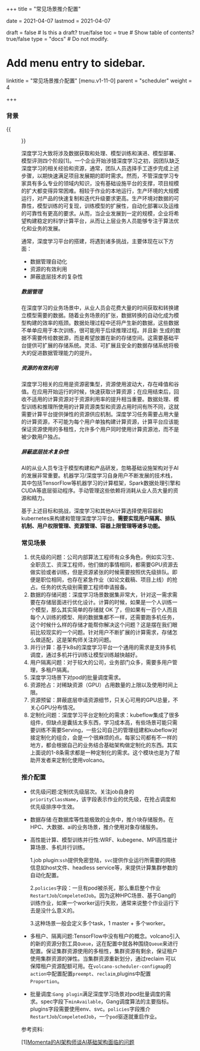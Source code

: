 +++
title =  "常见场景推介配置"

date = 2021-04-07
lastmod = 2021-04-07

draft = false  # Is this a draft? true/false
toc = true  # Show table of contents? true/false
type = "docs"  # Do not modify.

# Add menu entry to sidebar.
linktitle = "常见场景推介配置"
[menu.v1-11-0]
  parent = "scheduler"
  weight = 4

+++





### 背景

{{<figure library="1" src="ai1.png" title="AI开发流程">}}

深度学习大致将涉及数据获取和处理、模型训练和演进、模型部署、模型评测四个阶段[1]。一个企业开始涉猎深度学习之初，因团队缺乏深度学习的相关经验和资源，通常，团队人员选择手工逐步完成上述步骤，以期快速满足项目发展期的即时需求。然而，不管深度学习专家具有多么专业的领域内知识，没有基础设施平台的支撑，项目规模的扩大都变得异常困难。相较于作业的本地运行，生产环境的大规模运行，对产品的快速复制和迭代升级要求更高。生产环境对数据的可靠性，模型训练的可复现，训练模型的扩展性，自动化部署以及运维的可靠性有更高的要求。从而，当企业发展到一定的规模，企业将希望构建稳定的科学计算平台，从而让上层业务人员能够专注于算法优化和业务的发展。

通常，深度学习平台的搭建，将遇到诸多挑战，主要体现在以下方面：

- 数据管理自动化
- 资源的有效利用
- 屏蔽底层技术的复杂性



##### 数据管理

在深度学习的业务场景中，从业人员会花费大量的时间获取和转换建立模型需要的数据。随着业务场景的扩张，数据转换的自动化成为模型构建的效率的瓶颈。数据处理过程中还将产生新的数据，这些数据不单单应用于本次训练，很可能用于后续推理过程。并且新 生成的数据不需要传给数据源，而是希望放置在新的存储空间。这需要基础平台提供可扩展的存储系统。灵活、可扩展且安全的数据存储系统将极大的促进数据管理能力的提升。

##### 资源的有效利用

深度学习相关的应用是资源密集型，资源使用波动大，存在峰值和谷值。在应用开始运行的时候，快速获取计算资源；在应用结束后，回收不适用的计算资源对于资源利用率的提升相当重要。数据处理、模型训练和推理所使用的计算资源类型和资源占用时间有所不同，这就需要计算平台提供弹性的资源供应机制。深度学习任务需要占用大量的计算资源，不可能为每个用户单独构建计算资源，计算平台应该能保证资源使用的多租性，允许多个用户同时使用计算资源池，而不是被少数用户独占。

##### 屏蔽底层技术复杂性

AI的从业人员专注于模型构建和产品研发，忽略基础设施架构对于AI的发展非常重要。机器学习/深度学习自身用户不断发展的技术栈，其中包括TensorFlow等机器学习的计算框架，Spark数据处理引擎和CUDA等底层驱动程序。手动管理这些依赖将消耗从业人员大量的资源和精力。

 

基于上述目标和挑战，深度学习和其他AI计算选择使用容器和kubernetes来构建和管理深度学习平台。**需要实现用户隔离、排队机制、用户权限管理、资源管理、容器上限管理等诸多功能。**



### 常见场景

1. 优先级的问题：公司内部算法工程师有众多角色，例如实习生、全职员工、资深工程师，他们做的事情相同，都需要GPU资源去做实验或者训练，但是资源紧张的时候需要按照优先级排队。即便是职位相同，也存在紧急作业（如论文截稿、项目上线）的抢占。任务的优先级别需要工程师申请报备。
2. 数据的存储问题：深度学习场景数据集非常大，针对这一需求需要在存储层面进行优化设计。计算的时候，如果是一个人训练一个模型，那么其实简单的存储就 OK 了，但如果有一百个人而且每个人训练的模型、用的数据集都不一样，还需要跑多机任务，这个时候什么样的存储才能帮你解决这个问题？这是摆在我们眼前比较现实的一个问题。针对用户不断扩展的计算需求，存储怎么做适配，这是架构师关注的问题。
3. 并行计算：基于k8s的深度学习平台一个通用的需求是支持多机调度，通过多机并行训练让模型训练越快越好。
4. 用户隔离问题：对于较大的公司，业务部门众多，需要多用户管理，多租户隔离。 
5. 深度学习场景下对pod的批量调度需求。
6. 资源抢占：对稀缺资源（GPU）占用数量的上限以及使用时间上限。
7. 资源预留：屏蔽底层申请资源细节，只关心可用的GPU总量，不关心GPU分布情况。
8. 定制化问题：深度学习平台定制化的需求：kubeflow集成了很多组件，但缺点是囊括太多东西，学习成本高，有些场景可能只需要训练不需要Serving，一些公司自己的管理组建和kubeflow对接定制化的组合，会是一个很麻烦的点。每家公司都有不一样的地方，都会根据自己的业务结合基础架构做定制化的东西。其实上面说的1-8条需求都是一种定制化的需求。这个模块也是为了帮助开发者来定制化使用volcano。



### 推介配置

- 优先级问题:定制优先级层次。关注job自身的`priorityClassName`，该字段表示作业的优先级，在抢占调度和优先级排序中生效。

- 数据存储:在数据库等性能极致的业务中，推介块存储服务。在HPC、大数据、ai的业务场景，推介使用对象存储服务。

- 高性能计算、模型训练并行性:WRF、kubegene、MPI高性能计算场景、多机并行训练。

  1.job plugin:`ssh`提供免密登陆，`svc`提供作业运行所需要的网络信息如host文件、headless service等，来提供计算集群参数的自动化配置。

  2.`policies`字段：一旦有pod被杀死，那么重启整个作业`RestartJob`/`CompeletedJob`。因为这种HPC场景、基于Gang的训练作业，如果一个worker运行失败，通常来说整个作业运行下去是没什么意义的。

  3.这种场景一般会定义多个task，1 master + 多个worker。

- 多租户、隔离问题:TensorFlow中没有租户的概念。volcano引入的新的资源分割工具`Queue`，这在配置中就各种围绕`Queue`来进行配置。保证集群资源使用的多租性，集群资源有剩余，保证租户使用集群资源的弹性。当集群资源重新划分，通过reclaim 可以保障租户资源配额可用。在`volcano-scheduler-configmap`的`action`中配置配置`preempt`、`reclaim`,plugins中配置`Proportion`。

- 批量调度:`Gang plugin`满足深度学习场景对pod批量调度的需求。spec字段下`minAvailable`，Gang调度算法的主要指标。plugins字段需要使用env、svc。`policies`字段推介`RestartJob`/`CompeletedJob`，一个`pod`驱逐就重启作业。



参考资料:

[1][Momenta的AI架构师谈AI基础架构面临的问题 ](https://zhuanlan.zhihu.com/p/75634193)

